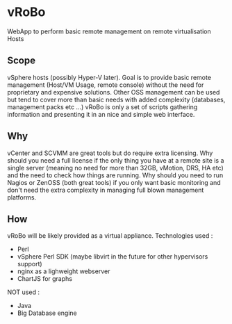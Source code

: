 vRoBo
=====

WebApp to perform basic remote management on remote virtualisation Hosts

Scope
-----
vSphere hosts (possibly Hyper-V later).
Goal is to provide basic remote management (Host/VM Usage, remote console) without the need for proprietary and expensive solutions.
Other OSS management can be used but tend to cover more than basic needs with added complexity (databases, management packs etc ...)
vRoBo is only a set of scripts gathering information and presenting it in an nice and simple web interface.

Why
---
vCenter and SCVMM are great tools but do require extra licensing.
Why should you need a full license if the only thing you have at a remote site is a single server (meaning no need for more than 32GB, vMotion, DRS, HA etc) and the need to check how things are running.
Why should you need to run Nagios or ZenOSS (both great tools) if you only want basic monitoring and don't need the extra complexity in managing full blown management platforms.

How
---
vRoBo will be likely provided as a virtual appliance.
Technologies used :
- Perl
- vSphere Perl SDK (maybe libvirt in the future for other hypervisors support)
- nginx as a lighweight webserver
- ChartJS for graphs


NOT used :
- Java
- Big Database engine
